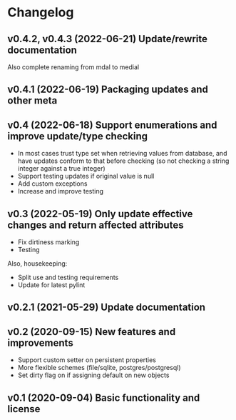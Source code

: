 # Changelog

## v0.4.2, v0.4.3 (2022-06-21) Update/rewrite documentation

Also complete renaming from mdal to medial

## v0.4.1 (2022-06-19) Packaging updates and other meta


## v0.4 (2022-06-18) Support enumerations and improve update/type checking

* In most cases trust type set when retrieving values from database, and have
  updates conform to that before checking (so not checking a string integer
  against a true integer)
* Support testing updates if original value is null
* Add custom exceptions
* Increase and improve testing

## v0.3 (2022-05-19) Only update effective changes and return affected attributes

* Fix dirtiness marking
* Testing

Also, housekeeping:

* Split use and testing requirements
* Update for latest pylint

## v0.2.1 (2021-05-29) Update documentation


## v0.2 (2020-09-15) New features and improvements

* Support custom setter on persistent properties
* More flexible schemes (file/sqlite, postgres/postgresql)
* Set dirty flag on if assigning default on new objects

## v0.1 (2020-09-04) Basic functionality and license


